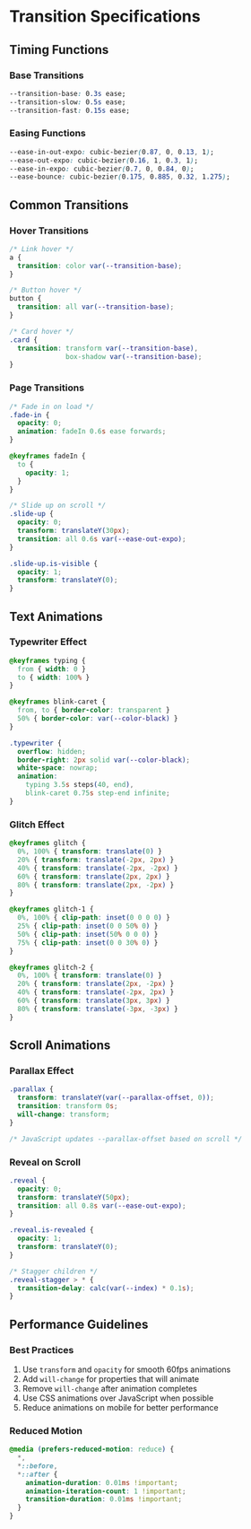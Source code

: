 # Transition Specifications

## Timing Functions

### Base Transitions
```css
--transition-base: 0.3s ease;
--transition-slow: 0.5s ease;
--transition-fast: 0.15s ease;
```

### Easing Functions
```css
--ease-in-out-expo: cubic-bezier(0.87, 0, 0.13, 1);
--ease-out-expo: cubic-bezier(0.16, 1, 0.3, 1);
--ease-in-expo: cubic-bezier(0.7, 0, 0.84, 0);
--ease-bounce: cubic-bezier(0.175, 0.885, 0.32, 1.275);
```

## Common Transitions

### Hover Transitions
```css
/* Link hover */
a {
  transition: color var(--transition-base);
}

/* Button hover */
button {
  transition: all var(--transition-base);
}

/* Card hover */
.card {
  transition: transform var(--transition-base),
              box-shadow var(--transition-base);
}
```

### Page Transitions
```css
/* Fade in on load */
.fade-in {
  opacity: 0;
  animation: fadeIn 0.6s ease forwards;
}

@keyframes fadeIn {
  to {
    opacity: 1;
  }
}

/* Slide up on scroll */
.slide-up {
  opacity: 0;
  transform: translateY(30px);
  transition: all 0.6s var(--ease-out-expo);
}

.slide-up.is-visible {
  opacity: 1;
  transform: translateY(0);
}
```

## Text Animations

### Typewriter Effect
```css
@keyframes typing {
  from { width: 0 }
  to { width: 100% }
}

@keyframes blink-caret {
  from, to { border-color: transparent }
  50% { border-color: var(--color-black) }
}

.typewriter {
  overflow: hidden;
  border-right: 2px solid var(--color-black);
  white-space: nowrap;
  animation: 
    typing 3.5s steps(40, end),
    blink-caret 0.75s step-end infinite;
}
```

### Glitch Effect
```css
@keyframes glitch {
  0%, 100% { transform: translate(0) }
  20% { transform: translate(-2px, 2px) }
  40% { transform: translate(-2px, -2px) }
  60% { transform: translate(2px, 2px) }
  80% { transform: translate(2px, -2px) }
}

@keyframes glitch-1 {
  0%, 100% { clip-path: inset(0 0 0 0) }
  25% { clip-path: inset(0 0 50% 0) }
  50% { clip-path: inset(50% 0 0 0) }
  75% { clip-path: inset(0 0 30% 0) }
}

@keyframes glitch-2 {
  0%, 100% { transform: translate(0) }
  20% { transform: translate(2px, -2px) }
  40% { transform: translate(-2px, 2px) }
  60% { transform: translate(3px, 3px) }
  80% { transform: translate(-3px, -3px) }
}
```

## Scroll Animations

### Parallax Effect
```css
.parallax {
  transform: translateY(var(--parallax-offset, 0));
  transition: transform 0s;
  will-change: transform;
}

/* JavaScript updates --parallax-offset based on scroll */
```

### Reveal on Scroll
```css
.reveal {
  opacity: 0;
  transform: translateY(50px);
  transition: all 0.8s var(--ease-out-expo);
}

.reveal.is-revealed {
  opacity: 1;
  transform: translateY(0);
}

/* Stagger children */
.reveal-stagger > * {
  transition-delay: calc(var(--index) * 0.1s);
}
```

## Performance Guidelines

### Best Practices
1. Use `transform` and `opacity` for smooth 60fps animations
2. Add `will-change` for properties that will animate
3. Remove `will-change` after animation completes
4. Use CSS animations over JavaScript when possible
5. Reduce animations on mobile for better performance

### Reduced Motion
```css
@media (prefers-reduced-motion: reduce) {
  *,
  *::before,
  *::after {
    animation-duration: 0.01ms !important;
    animation-iteration-count: 1 !important;
    transition-duration: 0.01ms !important;
  }
}
```